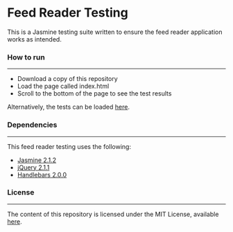 # Feed Reader Testing

This is a Jasmine testing suite written to ensure the feed reader application works as intended.

### How to run
---
* Download a copy of this repository
* Load the page called index.html
* Scroll to the bottom of the page to see the test results

Alternatively, the tests can be loaded [here](https://eryhM.github.io/feed-reader-testing/).

### Dependencies
---
This feed reader testing uses the following:
* [Jasmine 2.1.2](https://jasmine.github.io/2.1/introduction)
* [jQuery 2.1.1](http://jquery.com/download/)
* [Handlebars 2.0.0](http://handlebarsjs.com/)

### License
---
The content of this repository is licensed under the MIT License, available [here](https://github.com/eryhM/feed-reader-testing/blob/master/LICENSE).
